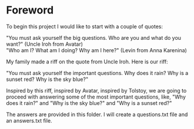 # Foreword

To begin this project I would like to start with a couple of quotes:

"You must ask yourself the big questions. Who are you and what do you want?" (Uncle Iroh from Avatar)\
"Who am I? What am I doing? Why am I here?" (Levin from Anna Karenina)

My family made a riff on the quote from Uncle Iroh. Here is our riff:

"You must ask yourself the important questions. Why does it rain? Why is a sunset red? Why is the sky blue?"

Inspired by this riff, inspired by Avatar, inspired by Tolstoy, we are going to proceed with answering some of the most important questions, like, "Why does it rain?" and "Why is the sky blue?" and "Why is a sunset red?"

The answers are provided in this folder. I will create a questions.txt file and an answers.txt file.
